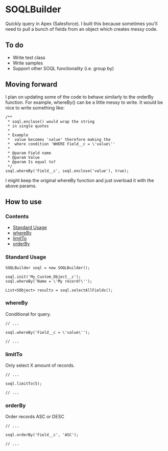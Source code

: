 # SOQLBuilder
Quickly query in Apex (Salesforce). I built this because sometimes you'll need to pull a bunch of fields from an object which creates messy code.

## To do
*	Write test class
*	Write samples
*	Support other SOQL functionality (i.e. group by)

## Moving forward
I plan on updating some of the code to behave similarly to the orderBy function. For example, whereBy() can be a little messy to write. It would be nice to write something like:
```apex
/**
 * soql.enclose() would wrap the string
 * in single quotes
 * 
 * Example
 *	value becomes 'value' therefore making the
 *	where condition 'WHERE Field__c = \'value\''
 *
 * @param Field name
 * @param Value
 * @param Is equal to?
 */
soql.whereBy('Field__c', soql.enclose('value'), true);
```

I might keep the original whereBy function and just overload it with the above params.

## How to use
### Contents
*	[Standard Usage](#standard-usage)
*	[whereBy](#whereBy)
*	[limitTo](#limitTo)
*	[orderBy](#orderBy)

### Standard Usage
```apex
SOQLBuilder soql = new SOQLBuilder();

soql.init('My_Custom_Object__c');
soql.whereBy('Name = \'My record!\'');

List<SObject> results = soql.selectAllFields();
```

### whereBy
Conditional for query.

```apex
// ...

soql.whereBy('Field__c = \'value\'');

// ...
```

### limitTo
Only select X amount of records.

```apex
// ...

soql.limitTo(5);

// ...
```

### orderBy
Order records ASC or DESC

```apex
// ...

soql.orderBy('Field__c', 'ASC');

// ...